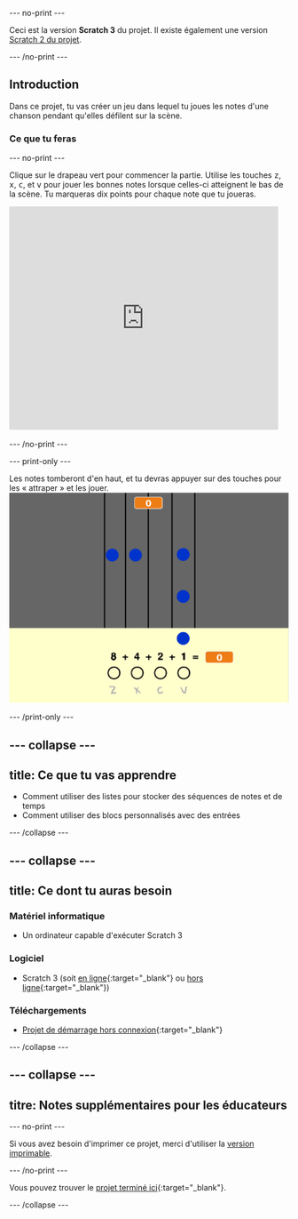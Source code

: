 \--- no-print \---

Ceci est la version **Scratch 3** du projet. Il existe également une version [Scratch 2 du projet](https://projects.raspberrypi.org/en/projects/binary-hero-scratch2).

\--- /no-print \---

## Introduction

Dans ce projet, tu vas créer un jeu dans lequel tu joues les notes d'une chanson pendant qu'elles défilent sur la scène.

### Ce que tu feras

\--- no-print \---

Clique sur le drapeau vert pour commencer la partie. Utilise les touches <kbd>z</kbd>, <kbd>x</kbd>, <kbd>c</kbd>, et <kbd>v</kbd> pour jouer les bonnes notes lorsque celles-ci atteignent le bas de la scène. Tu marqueras dix points pour chaque note que tu joueras.

<div class="scratch-preview">
  <iframe allowtransparency="true" width="485" height="402" src="https://scratch.mit.edu/projects/embed/259028053/?autostart=false" frameborder="0" scrolling="no"></iframe>
</div>

\--- /no-print \---

\--- print-only \---

Les notes tomberont d'en haut, et tu devras appuyer sur des touches pour les « attraper » et les jouer.![démonstration](images/showcase.png)

\--- /print-only \---

## \--- collapse \---

## title: Ce que tu vas apprendre

+ Comment utiliser des listes pour stocker des séquences de notes et de temps
+ Comment utiliser des blocs personnalisés avec des entrées

\--- /collapse \---

## \--- collapse \---

## title: Ce dont tu auras besoin

### Matériel informatique

+ Un ordinateur capable d'exécuter Scratch 3

### Logiciel

+ Scratch 3 (soit [en ligne](http://rpf.io/scratchon){:target="_blank"} ou [hors ligne](http://rpf.io/scratchoff){:target="_blank"})

### Téléchargements

+ [Projet de démarrage hors connexion](http://rpf.io/p/en/binary-hero-go){:target="_blank"}

\--- /collapse \---

## \--- collapse \---

## titre: Notes supplémentaires pour les éducateurs

\--- no-print \---

Si vous avez besoin d'imprimer ce projet, merci d'utiliser la [version imprimable](https://projects.raspberrypi.org/en/projects/binary-hero/print).

\--- /no-print \---

Vous pouvez trouver le [projet terminé ici](http://rpf.io/p/en/binary-hero-get){:target="_blank"}.

\--- /collapse \---